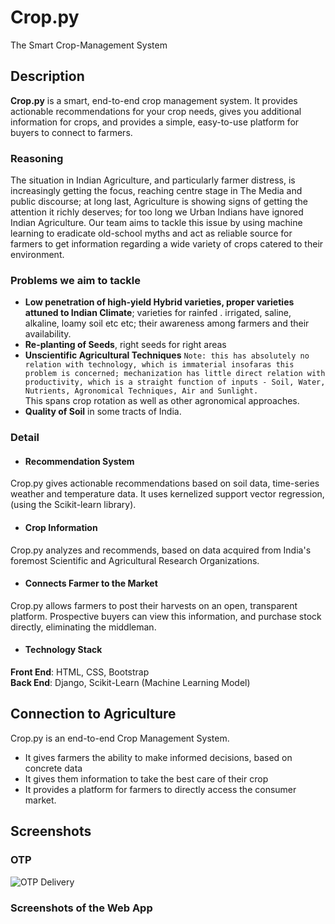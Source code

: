 # Crop.py

The Smart Crop-Management System

## Description

**Crop.py** is a smart, end-to-end crop management system.
It provides actionable recommendations for your crop needs, gives you additional information for crops, and provides a simple, easy-to-use platform for buyers to connect to farmers.

### Reasoning
The situation in Indian Agriculture, and particularly farmer distress, is increasingly getting the focus, reaching centre stage in The Media and public discourse; at long last, Agriculture is showing signs of getting the attention it richly deserves; for too long we Urban Indians have ignored Indian Agriculture. Our team aims to tackle this issue by using machine learning to eradicate old-school myths and act as reliable source for farmers to get information regarding a wide variety of crops catered to their environment. 

### Problems we aim to tackle
- **Low penetration of high-yield Hybrid varieties, proper varieties attuned to Indian Climate**; varieties for rainfed . irrigated, saline, alkaline, loamy soil etc etc; their awareness among farmers and their availability.
- **Re-planting of Seeds**, right seeds for right areas
- **Unscientific Agricultural Techniques** ```Note: this has absolutely no relation with technology, which is immaterial insofaras this problem is concerned; mechanization has little direct relation with productivity, which is a straight function of inputs - Soil, Water, Nutrients, Agronomical Techniques, Air and Sunlight.```  
This spans crop rotation as well as other agronomical approaches.
- **Quality of Soil** in some tracts of India.



### Detail
- #### Recommendation System
Crop.py gives actionable recommendations based on soil data, time-series weather and temperature data.
It uses kernelized support vector regression, (using the Scikit-learn library).

- #### Crop Information
Crop.py analyzes and recommends, based on data acquired from India's foremost Scientific and Agricultural Research Organizations.

- #### Connects Farmer to the Market
Crop.py allows farmers to post their harvests on an open, transparent platform. Prospective buyers can view this information, and purchase stock directly, eliminating the middleman.

- #### Technology Stack
**Front End**: HTML, CSS, Bootstrap  
**Back End**: Django, Scikit-Learn (Machine Learning Model)

## Connection to Agriculture

Crop.py is an end-to-end Crop Management System. 
- It gives farmers the ability to make informed decisions, based on concrete data
- It gives them information to take the best care of their crop
- It provides a platform for farmers to directly access the consumer market.

## Screenshots

### OTP
![OTP Delivery](https://i.imgur.com/lJ6ye1O.png)

### Screenshots of the Web App
